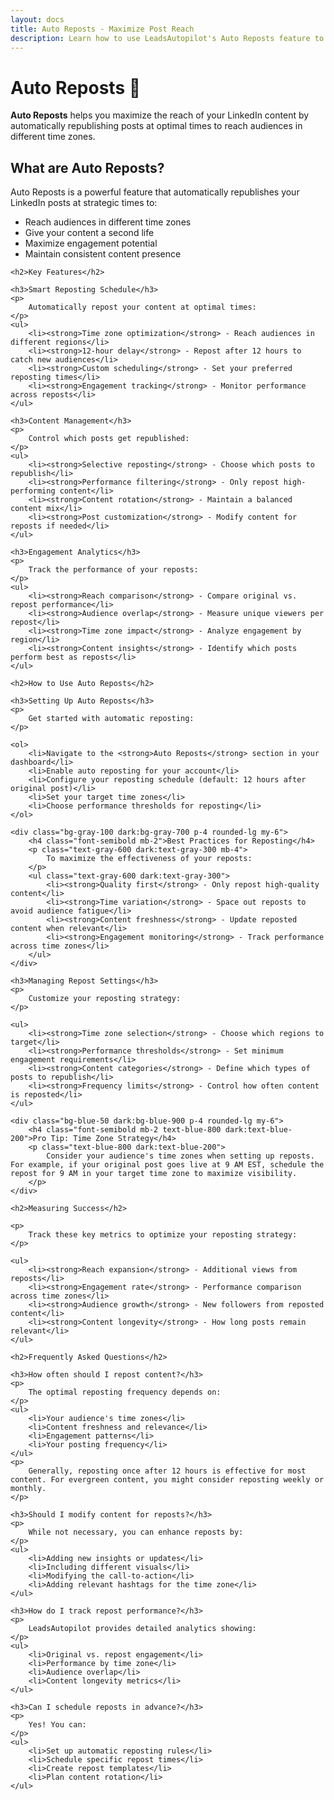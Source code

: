 ```yaml
---
layout: docs
title: Auto Reposts - Maximize Post Reach
description: Learn how to use LeadsAutopilot's Auto Reposts feature to automatically republish your content and reach audiences in different time zones.
---
```


<h1 class="text-3xl font-bold mb-6 text-gray-900 dark:text-white">Auto Reposts 🔄</h1>

<div class="bg-orange-50 dark:bg-orange-900 p-4 rounded-lg mb-8">
    <p class="text-orange-800 dark:text-orange-200">
        <strong>Auto Reposts</strong> helps you maximize the reach of your LinkedIn content by automatically republishing posts at optimal times to reach audiences in different time zones.
    </p>
</div>

<div class="doc-content">
    <h2>What are Auto Reposts?</h2>
    <p>
        Auto Reposts is a powerful feature that automatically republishes your LinkedIn posts at strategic times to:
    </p>
    <ul>
        <li>Reach audiences in different time zones</li>
        <li>Give your content a second life</li>
        <li>Maximize engagement potential</li>
        <li>Maintain consistent content presence</li>
    </ul>
    
    <h2>Key Features</h2>
    
    <h3>Smart Reposting Schedule</h3>
    <p>
        Automatically repost your content at optimal times:
    </p>
    <ul>
        <li><strong>Time zone optimization</strong> - Reach audiences in different regions</li>
        <li><strong>12-hour delay</strong> - Repost after 12 hours to catch new audiences</li>
        <li><strong>Custom scheduling</strong> - Set your preferred reposting times</li>
        <li><strong>Engagement tracking</strong> - Monitor performance across reposts</li>
    </ul>
    
    <h3>Content Management</h3>
    <p>
        Control which posts get republished:
    </p>
    <ul>
        <li><strong>Selective reposting</strong> - Choose which posts to republish</li>
        <li><strong>Performance filtering</strong> - Only repost high-performing content</li>
        <li><strong>Content rotation</strong> - Maintain a balanced content mix</li>
        <li><strong>Post customization</strong> - Modify content for reposts if needed</li>
    </ul>
    
    <h3>Engagement Analytics</h3>
    <p>
        Track the performance of your reposts:
    </p>
    <ul>
        <li><strong>Reach comparison</strong> - Compare original vs. repost performance</li>
        <li><strong>Audience overlap</strong> - Measure unique viewers per repost</li>
        <li><strong>Time zone impact</strong> - Analyze engagement by region</li>
        <li><strong>Content insights</strong> - Identify which posts perform best as reposts</li>
    </ul>
    
    <h2>How to Use Auto Reposts</h2>
    
    <h3>Setting Up Auto Reposts</h3>
    <p>
        Get started with automatic reposting:
    </p>
    
    <ol>
        <li>Navigate to the <strong>Auto Reposts</strong> section in your dashboard</li>
        <li>Enable auto reposting for your account</li>
        <li>Configure your reposting schedule (default: 12 hours after original post)</li>
        <li>Set your target time zones</li>
        <li>Choose performance thresholds for reposting</li>
    </ol>
    
    <div class="bg-gray-100 dark:bg-gray-700 p-4 rounded-lg my-6">
        <h4 class="font-semibold mb-2">Best Practices for Reposting</h4>
        <p class="text-gray-600 dark:text-gray-300 mb-4">
            To maximize the effectiveness of your reposts:
        </p>
        <ul class="text-gray-600 dark:text-gray-300">
            <li><strong>Quality first</strong> - Only repost high-quality content</li>
            <li><strong>Time variation</strong> - Space out reposts to avoid audience fatigue</li>
            <li><strong>Content freshness</strong> - Update reposted content when relevant</li>
            <li><strong>Engagement monitoring</strong> - Track performance across time zones</li>
        </ul>
    </div>
    
    <h3>Managing Repost Settings</h3>
    <p>
        Customize your reposting strategy:
    </p>
    
    <ul>
        <li><strong>Time zone selection</strong> - Choose which regions to target</li>
        <li><strong>Performance thresholds</strong> - Set minimum engagement requirements</li>
        <li><strong>Content categories</strong> - Define which types of posts to republish</li>
        <li><strong>Frequency limits</strong> - Control how often content is reposted</li>
    </ul>
    
    <div class="bg-blue-50 dark:bg-blue-900 p-4 rounded-lg my-6">
        <h4 class="font-semibold mb-2 text-blue-800 dark:text-blue-200">Pro Tip: Time Zone Strategy</h4>
        <p class="text-blue-800 dark:text-blue-200">
            Consider your audience's time zones when setting up reposts. For example, if your original post goes live at 9 AM EST, schedule the repost for 9 AM in your target time zone to maximize visibility.
        </p>
    </div>
    
    <h2>Measuring Success</h2>
    
    <p>
        Track these key metrics to optimize your reposting strategy:
    </p>
    
    <ul>
        <li><strong>Reach expansion</strong> - Additional views from reposts</li>
        <li><strong>Engagement rate</strong> - Performance comparison across time zones</li>
        <li><strong>Audience growth</strong> - New followers from reposted content</li>
        <li><strong>Content longevity</strong> - How long posts remain relevant</li>
    </ul>
    
    <h2>Frequently Asked Questions</h2>
    
    <h3>How often should I repost content?</h3>
    <p>
        The optimal reposting frequency depends on:
    </p>
    <ul>
        <li>Your audience's time zones</li>
        <li>Content freshness and relevance</li>
        <li>Engagement patterns</li>
        <li>Your posting frequency</li>
    </ul>
    <p>
        Generally, reposting once after 12 hours is effective for most content. For evergreen content, you might consider reposting weekly or monthly.
    </p>
    
    <h3>Should I modify content for reposts?</h3>
    <p>
        While not necessary, you can enhance reposts by:
    </p>
    <ul>
        <li>Adding new insights or updates</li>
        <li>Including different visuals</li>
        <li>Modifying the call-to-action</li>
        <li>Adding relevant hashtags for the time zone</li>
    </ul>
    
    <h3>How do I track repost performance?</h3>
    <p>
        LeadsAutopilot provides detailed analytics showing:
    </p>
    <ul>
        <li>Original vs. repost engagement</li>
        <li>Performance by time zone</li>
        <li>Audience overlap</li>
        <li>Content longevity metrics</li>
    </ul>
    
    <h3>Can I schedule reposts in advance?</h3>
    <p>
        Yes! You can:
    </p>
    <ul>
        <li>Set up automatic reposting rules</li>
        <li>Schedule specific repost times</li>
        <li>Create repost templates</li>
        <li>Plan content rotation</li>
    </ul>
</div> 